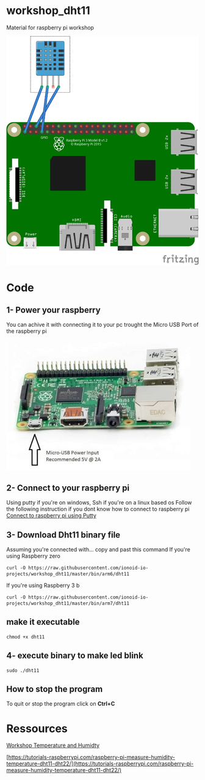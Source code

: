 # workshop_dht11
Material for raspberry pi workshop

![wiring](doc/img/dht11.jpg)

# Code


## 1- Power your raspberry

You can achive it with connecting it to your pc trought the Micro USB Port of the raspberry pi

![power](doc/img/1-min.jpg)

## 2- Connect to your raspberry pi
Using putty if you're on windows, Ssh if you're on a linux based os
Follow the following instruction if you dont know how to connect to raspberry pi
[Connect to raspberry pi using Putty](https://github.com/ionoid-io-projects/workshop/blob/master/doc/od-iot-raspbian-rpi-zero-windows.md#5-first-boot)

## 3- Download Dht11 binary file

Assuming you're connected with... copy and past this command
If you're using Raspberry zero
```
curl -O https://raw.githubusercontent.com/ionoid-io-projects/workshop_dht11/master/bin/arm6/dht11
```

If you're using Raspberry 3 b
```
curl -O https://raw.githubusercontent.com/ionoid-io-projects/workshop_dht11/master/bin/arm7/dht11
```
## make it executable
```
chmod +x dht11
```

## 4- execute binary to make led blink
```
sudo ./dht11
```

## How to stop the program
To quit or stop the program click on **Ctrl+C**

# Ressources
[Workshop Temperature and Humidty](https://github.com/opendevices/iot.apps/tree/master/workshop-temperature-humidty-dht11-dht22)

[https://tutorials-raspberrypi.com/raspberry-pi-measure-humidity-temperature-dht11-dht22/](https://tutorials-raspberrypi.com/raspberry-pi-measure-humidity-temperature-dht11-dht22/)

